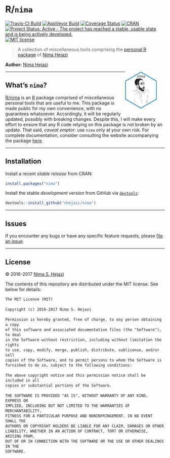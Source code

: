 
<!-- README.md is generated from README.Rmd. Please edit that file -->

# R/`nima`

[![Travis-CI
Build](https://travis-ci.org/nhejazi/nima.svg?branch=master)](https://travis-ci.org/nhejazi/nima)
[![AppVeyor
Build](https://ci.appveyor.com/api/projects/status/github/nhejazi/nima?branch=master&svg=true)](https://ci.appveyor.com/project/nhejazi/nima)
[![Coverage
Status](https://img.shields.io/codecov/c/github/nhejazi/nima/master.svg)](https://codecov.io/github/nhejazi/nima?branch=master)
[![CRAN](http://www.r-pkg.org/badges/version/nima)](http://www.r-pkg.org/pkg/nima)
[![Project Status: Active - The project has reached a stable, usable
state and is being actively
developed.](http://www.repostatus.org/badges/latest/active.svg)](http://www.repostatus.org/#active)
[![MIT
license](http://img.shields.io/badge/license-MIT-brightgreen.svg)](http://opensource.org/licenses/MIT)

> A collection of miscellaneous tools comprising the [personal R
> package](http://hilaryparker.com/2013/04/03/personal-r-packages/) of
> [Nima Hejazi](http://nimahejazi.org/pages/about.html)

**Author:** [Nima Hejazi](http://nimahejazi.org)

<img style="float: right; margin-right: 5%; margin-bottom: 1.5em"
     src='./hex/nima_sticker.pdf' alt='origami package hex logo' width='100'>

-----

## What’s `nima`?

[R/nima](http://nimahejazi.org/nima) is an [R](http://www.r-project.org)
package comprised of miscellaneous personal tools that are useful to me.
This package is made public for my own convenience, with no guarantees
whatsoever. Accordingly, it will be regularly updated, possibly with
breaking changes. Despite this, I will make every effort to ensure that
any R code relying on this package is not broken by an update. That
said, *caveat emptor*: use `nima` only at your own risk. For complete
documentation, consider consulting the website accompanying the package
[here](http://nimahejazi.org/nima/).

-----

## Installation

Install a recent *stable release* from CRAN:

``` r
install.packages("nima")
```

Install the stable *development version* from GitHub via
[`devtools`](https://www.rstudio.com/products/rpackages/devtools/):

``` r
devtools::install_github("nhejazi/nima")
```

-----

## Issues

If you encounter any bugs or have any specific feature requests, please
[file an issue](https://github.com/nhejazi/nima/issues).

-----

## License

© 2016-2017 [Nima S. Hejazi](http://nimahejazi.org)

The contents of this repository are distributed under the MIT license.
See below for details:

    The MIT License (MIT)
    
    Copyright (c) 2016-2017 Nima S. Hejazi
    
    Permission is hereby granted, free of charge, to any person obtaining a copy
    of this software and associated documentation files (the "Software"), to deal
    in the Software without restriction, including without limitation the rights
    to use, copy, modify, merge, publish, distribute, sublicense, and/or sell
    copies of the Software, and to permit persons to whom the Software is
    furnished to do so, subject to the following conditions:
    
    The above copyright notice and this permission notice shall be included in all
    copies or substantial portions of the Software.
    
    THE SOFTWARE IS PROVIDED "AS IS", WITHOUT WARRANTY OF ANY KIND, EXPRESS OR
    IMPLIED, INCLUDING BUT NOT LIMITED TO THE WARRANTIES OF MERCHANTABILITY,
    FITNESS FOR A PARTICULAR PURPOSE AND NONINFRINGEMENT. IN NO EVENT SHALL THE
    AUTHORS OR COPYRIGHT HOLDERS BE LIABLE FOR ANY CLAIM, DAMAGES OR OTHER
    LIABILITY, WHETHER IN AN ACTION OF CONTRACT, TORT OR OTHERWISE, ARISING FROM,
    OUT OF OR IN CONNECTION WITH THE SOFTWARE OR THE USE OR OTHER DEALINGS IN THE
    SOFTWARE.

